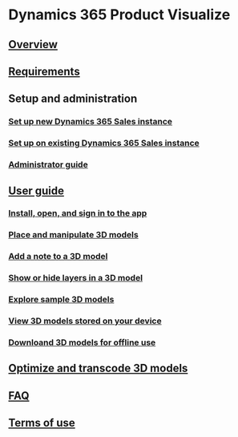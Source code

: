 # Dynamics 365 Product Visualize
## [Overview](index.md)
## [Requirements](requirements.md)
## Setup and administration
### [Set up new Dynamics 365 Sales instance](setup.md)
### [Set up on existing Dynamics 365 Sales instance](setup-existing-instance.md)
### [Administrator guide](admin-guide.md)
## [User guide](user-guide.md)
### [Install, open, and sign in to the app](sign-in.md)
### [Place and manipulate 3D models](manipulate-models.md)
### [Add a note to a 3D model](add-note.md)
### [Show or hide layers in a 3D model](layers.md)
### [Explore sample 3D models](explore-samples.md)
### [View 3D models stored on your device](browse-models.md)
### [Downloand 3D models for offline use](download-models.md)
## [Optimize and transcode 3D models](create-3D-model.md)
## [FAQ](faq.md)
## [Terms of use](../legal/slt-dynamics365-provis-iospre.md)
